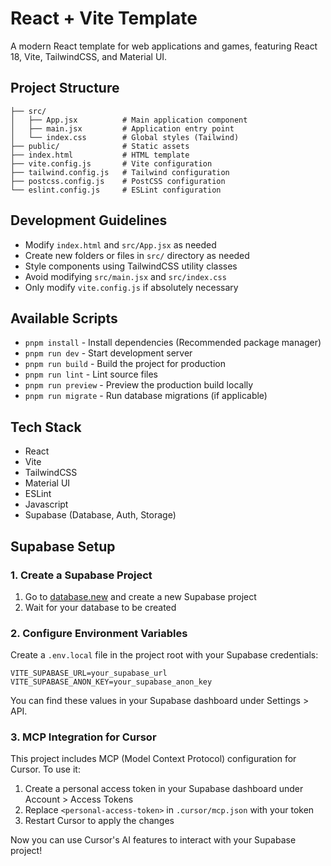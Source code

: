 # React + Vite Template

A modern React template for web applications and games, featuring React 18, Vite, TailwindCSS, and Material UI.

## Project Structure

```
├── src/
│   ├── App.jsx          # Main application component
│   ├── main.jsx         # Application entry point
│   └── index.css        # Global styles (Tailwind)
├── public/              # Static assets
├── index.html           # HTML template
├── vite.config.js       # Vite configuration
├── tailwind.config.js   # Tailwind configuration
├── postcss.config.js    # PostCSS configuration
└── eslint.config.js     # ESLint configuration
```

## Development Guidelines

- Modify `index.html` and `src/App.jsx` as needed
- Create new folders or files in `src/` directory as needed
- Style components using TailwindCSS utility classes
- Avoid modifying `src/main.jsx` and `src/index.css`
- Only modify `vite.config.js` if absolutely necessary

## Available Scripts
- `pnpm install` - Install dependencies (Recommended package manager)
- `pnpm run dev` - Start development server
- `pnpm run build` - Build the project for production
- `pnpm run lint` - Lint source files
- `pnpm run preview` - Preview the production build locally
- `pnpm run migrate` - Run database migrations (if applicable)

## Tech Stack

- React
- Vite
- TailwindCSS
- Material UI
- ESLint
- Javascript
- Supabase (Database, Auth, Storage)

## Supabase Setup

### 1. Create a Supabase Project

1. Go to [database.new](https://database.new) and create a new Supabase project
2. Wait for your database to be created

### 2. Configure Environment Variables

Create a `.env.local` file in the project root with your Supabase credentials:

```
VITE_SUPABASE_URL=your_supabase_url
VITE_SUPABASE_ANON_KEY=your_supabase_anon_key
```

You can find these values in your Supabase dashboard under Settings > API.

### 3. MCP Integration for Cursor

This project includes MCP (Model Context Protocol) configuration for Cursor. To use it:

1. Create a personal access token in your Supabase dashboard under Account > Access Tokens
2. Replace `<personal-access-token>` in `.cursor/mcp.json` with your token
3. Restart Cursor to apply the changes

Now you can use Cursor's AI features to interact with your Supabase project!
